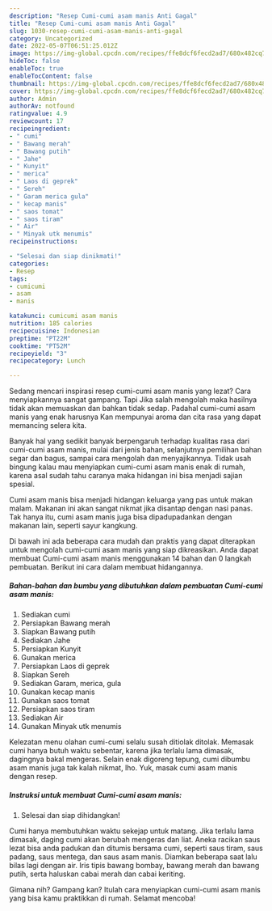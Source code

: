 ```yaml
---
description: "Resep Cumi-cumi asam manis Anti Gagal"
title: "Resep Cumi-cumi asam manis Anti Gagal"
slug: 1030-resep-cumi-cumi-asam-manis-anti-gagal
category: Uncategorized
date: 2022-05-07T06:51:25.012Z
image: https://img-global.cpcdn.com/recipes/ffe8dcf6fecd2ad7/680x482cq70/cumi-cumi-asam-manis-foto-resep-utama.jpg
hideToc: false
enableToc: true
enableTocContent: false
thumbnail: https://img-global.cpcdn.com/recipes/ffe8dcf6fecd2ad7/680x482cq70/cumi-cumi-asam-manis-foto-resep-utama.jpg
cover: https://img-global.cpcdn.com/recipes/ffe8dcf6fecd2ad7/680x482cq70/cumi-cumi-asam-manis-foto-resep-utama.jpg
author: Admin
authorAv: notfound
ratingvalue: 4.9
reviewcount: 17
recipeingredient:
- " cumi"
- " Bawang merah"
- " Bawang putih"
- " Jahe"
- " Kunyit"
- " merica"
- " Laos di geprek"
- " Sereh"
- " Garam merica gula"
- " kecap manis"
- " saos tomat"
- " saos tiram"
- " Air"
- " Minyak utk menumis"
recipeinstructions:

- "Selesai dan siap dinikmati!"
categories:
- Resep
tags:
- cumicumi
- asam
- manis

katakunci: cumicumi asam manis 
nutrition: 185 calories
recipecuisine: Indonesian
preptime: "PT22M"
cooktime: "PT52M"
recipeyield: "3"
recipecategory: Lunch

---
```



Sedang mencari inspirasi resep cumi-cumi asam manis yang lezat? Cara menyiapkannya sangat gampang. Tapi Jika salah mengolah maka hasilnya tidak akan memuaskan dan bahkan tidak sedap. Padahal cumi-cumi asam manis yang enak harusnya Kan mempunyai aroma dan cita rasa yang dapat memancing selera kita.


Banyak hal yang sedikit banyak berpengaruh terhadap kualitas rasa dari cumi-cumi asam manis, mulai dari jenis bahan, selanjutnya pemilihan bahan segar dan bagus, sampai cara mengolah dan menyajikannya. Tidak usah bingung kalau mau menyiapkan cumi-cumi asam manis enak di rumah, karena asal sudah tahu caranya maka hidangan ini bisa menjadi sajian spesial.

Cumi asam manis bisa menjadi hidangan keluarga yang pas untuk makan malam. Makanan ini akan sangat nikmat jika disantap dengan nasi panas. Tak hanya itu, cumi asam manis juga bisa dipadupadankan dengan makanan lain, seperti sayur kangkung.


Di bawah ini ada beberapa cara mudah dan praktis yang dapat diterapkan untuk mengolah cumi-cumi asam manis yang siap dikreasikan. Anda dapat membuat Cumi-cumi asam manis menggunakan 14 bahan dan 0 langkah pembuatan. Berikut ini cara dalam membuat hidangannya.

<!--inarticleads1-->

##### Bahan-bahan dan bumbu yang dibutuhkan dalam pembuatan Cumi-cumi asam manis:

1. Sediakan  cumi
1. Persiapkan  Bawang merah
1. Siapkan  Bawang putih
1. Sediakan  Jahe
1. Persiapkan  Kunyit
1. Gunakan  merica
1. Persiapkan  Laos di geprek
1. Siapkan  Sereh
1. Sediakan  Garam, merica, gula
1. Gunakan  kecap manis
1. Gunakan  saos tomat
1. Persiapkan  saos tiram
1. Sediakan  Air
1. Gunakan  Minyak utk menumis


Kelezatan menu olahan cumi-cumi selalu susah ditiolak ditolak. Memasak cumi hanya butuh waktu sebentar, karena jika terlalu lama dimasak, dagingnya bakal mengeras. Selain enak digoreng tepung, cumi dibumbu asam manis juga tak kalah nikmat, lho. Yuk, masak cumi asam manis dengan resep. 

<!--inarticleads2-->

##### Instruksi untuk membuat Cumi-cumi asam manis:


1. Selesai dan siap dihidangkan!

Cumi hanya membutuhkan waktu sekejap untuk matang. Jika terlalu lama dimasak, daging cumi akan berubah mengeras dan liat. Aneka racikan saus lezat bisa anda padukan dan ditumis bersama cumi, seperti saus tiram, saus padang, saus mentega, dan saus asam manis. Diamkan beberapa saat lalu bilas lagi dengan air. Iris tipis bawang bombay, bawang merah dan bawang putih, serta haluskan cabai merah dan cabai keriting. 

Gimana nih? Gampang kan? Itulah cara menyiapkan cumi-cumi asam manis yang bisa kamu praktikkan di rumah. Selamat mencoba!
